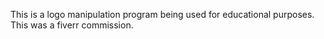 This is a logo manipulation program being used for educational purposes. This was a fiverr commission.
